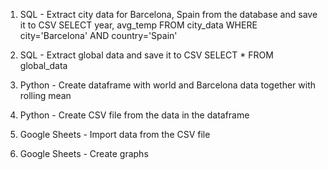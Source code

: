 1. SQL - Extract city data for Barcelona, Spain from the database and save it to CSV
SELECT year, avg_temp
FROM city_data
WHERE city='Barcelona' AND country='Spain'

2. SQL - Extract global data and save it to CSV
SELECT *
FROM global_data

3. Python - Create dataframe with world and Barcelona data together with rolling mean

4. Python - Create CSV file from the data in the dataframe

5. Google Sheets - Import data from the CSV file

6. Google Sheets - Create graphs
